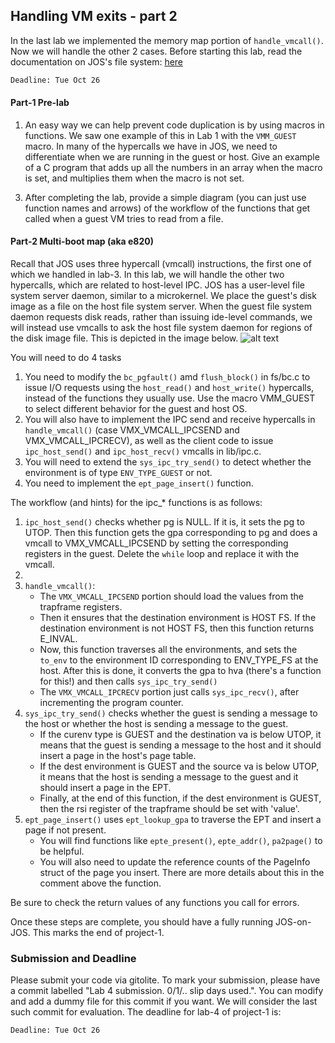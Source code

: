 ## Handling VM exits - part 2
In the last lab we implemented the memory map portion of `handle_vmcall()`. Now we will handle the other 2 cases. Before starting this lab, read the documentation on JOS's file system: [here](https://github.com/vijay03/cs360v-f21/blob/master/file_system.md)

```diff
Deadline: Tue Oct 26
```

#### Part-1 Pre-lab 
1. An easy way we can help prevent code duplication is by using macros in functions. We saw one example of this in Lab 1 with the `VMM_GUEST` macro. In many of the hypercalls we have in JOS, we need to differentiate when we are running in the guest or host. Give an example of a C program that adds up all the numbers in an array when the macro is set, and multiplies them when the macro is not set. 
<!-- 2. Read through the explanation of the file system [here](https://github.com/vijay03/cs360v-f20/blob/master/file_system.md). As you may read, in order to create access for the guests into the file_system, we must abstract RPC calls on top of the JOS's IPC mechanism. (Something that goes over an RPC call. Maybe runs a little python script to demonstrate the concept and bring that back to how the file system runs with host read and write. WIP)  --> 
<!-- 2. Two functions that will be important in this lab are `ipc_host_send()` and `ipc_host_recv()`. They use vmcalls. Find these functions in lib/ipc.c and explain the workflow they use to send and receive.  -->
3. After completing the lab, provide a simple diagram (you can just use function names and arrows) of the workflow of the functions that get called when a guest VM tries to read from a file. 


#### Part-2 Multi-boot map (aka e820)

Recall that JOS uses three hypercall (vmcall) instructions, the first one of which we handled in lab-3. In this lab, we will handle the other two hypercalls, which are related to host-level IPC. JOS has a user-level file system server daemon, similar to a microkernel. We place the guest's disk image as a file on the host file system server. When the guest file system daemon requests disk reads, rather than issuing ide-level commands, we will instead use vmcalls to ask the host file system daemon for regions of the disk image file. This is depicted in the image below.
![alt text](http://www.cs.utexas.edu/~vijay/cs378-f17/projects/disk-architecture.jpg)

You will need to do 4 tasks 

1. You need to modify the `bc_pgfault()` amd `flush_block()` in fs/bc.c to issue I/O requests using the `host_read()` and `host_write()` hypercalls, instead of the functions they usually use. Use the macro VMM_GUEST to select different behavior for the guest and host OS. 
2. You will also have to implement the IPC send and receive hypercalls in `handle_vmcall()` (case VMX_VMCALL_IPCSEND and VMX_VMCALL_IPCRECV), as well as the client code to issue `ipc_host_send()` and `ipc_host_recv()` vmcalls in lib/ipc.c.
3. You will need to extend the `sys_ipc_try_send()` to detect whether the environment is of type `ENV_TYPE_GUEST` or not. 
4. You need to implement the `ept_page_insert()` function.


The workflow (and hints) for the ipc_* functions is as follows:
1. `ipc_host_send()` checks whether pg is NULL. If it is, it sets the pg to UTOP. Then this function gets the gpa corresponding to pg and does a vmcall to VMX_VMCALL_IPCSEND by setting the corresponding registers in the guest. Delete the `while` loop and replace it with the vmcall.
2. 
3. `handle_vmcall()`: 
	- The `VMX_VMCALL_IPCSEND` portion should load the values from the trapframe registers. 
	- Then it ensures that the destination environment is HOST FS. If the destination environment is not HOST FS, then this function returns E_INVAL. 
	- Now, this function traverses all the environments, and sets the `to_env` to the environment ID corresponding to ENV_TYPE_FS at the host. After this is done, it converts the gpa to hva (there's a function for this!) and then calls `sys_ipc_try_send()`
	- The `VMX_VMCALL_IPCRECV` portion just calls `sys_ipc_recv()`, after incrementing the program counter.
4. `sys_ipc_try_send()` checks whether the guest is sending a message to the host or whether the host is sending a message to the guest. 
	- If the curenv type is GUEST and the destination va is below UTOP, it means that the guest is sending a message to the host and it should insert a page in the host's page table. 
	- If the dest environment is GUEST and the source va is below UTOP, it means that the host is sending a message to the guest and it should insert a page in the EPT. 
	- Finally, at the end of this function, if the dest environment is GUEST, then the rsi register of the trapframe should be set with 'value'.
5. `ept_page_insert()` uses `ept_lookup_gpa` to traverse the EPT and insert a page if not present.
	- You will find functions like `epte_present()`, `epte_addr()`, `pa2page()` to be helpful.
	- You will also need to update the reference counts of the PageInfo struct of the page you insert. There are more details about this in the comment above the function. 

Be sure to check the return values of any functions you call for errors.

Once these steps are complete, you should have a fully running JOS-on-JOS.
This marks the end of project-1.


### Submission and Deadline

Please submit your code via gitolite. To mark your submission, please have a commit labelled "Lab 4 submission. 0/1/.. slip days used.". You can modify and add a dummy file for this commit if you want. We will consider the last such commit for evaluation. The deadline for lab-4 of project-1 is:

```diff
Deadline: Tue Oct 26
```

